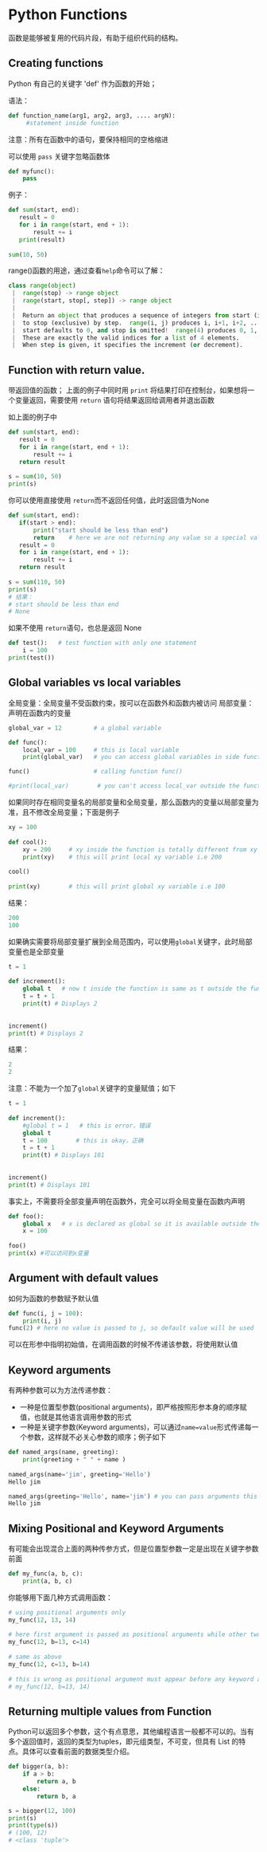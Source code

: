 # Python Functions

函数是能够被复用的代码片段，有助于组织代码的结构。

## Creating functions
Python 有自己的关键字 'def' 作为函数的开始；

语法：
```python
def function_name(arg1, arg2, arg3, .... argN):
     #statement inside function
```
注意：所有在函数中的语句，要保持相同的空格缩进

可以使用 `pass` 关键字忽略函数体
```python
def myfunc():
    pass
```

例子：
```python
def sum(start, end):
   result = 0
   for i in range(start, end + 1):
       result += i
   print(result)
 
sum(10, 50)
```

range()函数的用途，通过查看`help`命令可以了解：
```python
class range(object)
 |  range(stop) -> range object
 |  range(start, stop[, step]) -> range object
 |
 |  Return an object that produces a sequence of integers from start (inclusive)
 |  to stop (exclusive) by step.  range(i, j) produces i, i+1, i+2, ..., j-1.
 |  start defaults to 0, and stop is omitted!  range(4) produces 0, 1, 2, 3.
 |  These are exactly the valid indices for a list of 4 elements.
 |  When step is given, it specifies the increment (or decrement).
```

## Function with return value.

带返回值的函数；
上面的例子中同时用 `print` 将结果打印在控制台，如果想将一个变量返回，需要使用 `return` 语句将结果返回给调用者并退出函数

如上面的例子中
```python
def sum(start, end):
   result = 0
   for i in range(start, end + 1):
       result += i
   return result
 
s = sum(10, 50)
print(s)
```

你可以使用直接使用 `return`而不返回任何值，此时返回值为None

```python
def sum(start, end):
   if(start > end):
       print("start should be less than end")
       return    # here we are not returning any value so a special value None is returned
   result = 0
   for i in range(start, end + 1):
       result += i
   return result
 
s = sum(110, 50)
print(s)
# 结果：
# start should be less than end
# None
```

如果不使用 `return`语句，也总是返回 None
```python
def test():   # test function with only one statement
    i = 100
print(test())
```

## Global variables vs local variables

全局变量：全局变量不受函数约束，按可以在函数外和函数内被访问
局部变量：声明在函数内的变量

```python
global_var = 12         # a global variable

def func():
    local_var = 100     # this is local variable
    print(global_var)   # you can access global variables in side function

func()                  # calling function func()

#print(local_var)        # you can't access local_var outside the function, because as soon as function ends local_var is destroyed
```

如果同时存在相同变量名的局部变量和全局变量，那么函数内的变量以局部变量为准，且不修改全局变量；下面是例子
```python
xy = 100
 
def cool():
    xy = 200     # xy inside the function is totally different from xy outside the function
    print(xy)    # this will print local xy variable i.e 200
 
cool()
 
print(xy)        # this will print global xy variable i.e 100
```
结果：
```python
200
100
```

如果确实需要将局部变量扩展到全局范围内，可以使用`global`关键字，此时局部变量也是全部变量

```python
t = 1
 
def increment():
    global t   # now t inside the function is same as t outside the function
    t = t + 1
    print(t) # Displays 2
 
 
increment()
print(t) # Displays 2
```
结果：
```python
2
2
```
注意：不能为一个加了`global`关键字的变量赋值；如下

```python
t = 1
 
def increment():
    #global t = 1   # this is error，错误
    global t
    t = 100        # this is okay，正确
    t = t + 1
    print(t) # Displays 101
 
 
increment()
print(t) # Displays 101
```

事实上，不需要将全部变量声明在函数外，完全可以将全局变量在函数内声明

```python
def foo():
    global x   # x is declared as global so it is available outside the function 
    x = 100
 
foo()
print(x) #可以访问到x变量
```


## Argument with default values

如何为函数的参数赋予默认值

```python
def func(i, j = 100):
    print(i, j)
func(2) # here no value is passed to j, so default value will be used
```
可以在形参中指明初始值，在调用函数的时候不传递该参数，将使用默认值

## Keyword arguments

有两种参数可以为方法传递参数：
- 一种是位置型参数(positional arguments)，即严格按照形参本身的顺序赋值，也就是其他语言调用参数的形式
- 一种是关键字参数(Keyword arguments)，可以通过`name=value`形式传递每一个参数，这样就不必关心参数的顺序；例子如下

```python
def named_args(name, greeting):
    print(greeting + " " + name )
    
named_args(name='jim', greeting='Hello')
Hello jim

named_args(greeting='Hello', name='jim') # you can pass arguments this way too
Hello jim
```

## Mixing Positional and Keyword Arguments

有可能会出现混合上面的两种传参方式，但是位置型参数一定是出现在关键字参数前面

```python
def my_func(a, b, c):
    print(a, b, c)
```
你能够用下面几种方式调用函数：
```python
# using positional arguments only
my_func(12, 13, 14)     
 
# here first argument is passed as positional arguments while other two as keyword argument
my_func(12, b=13, c=14) 
 
# same as above
my_func(12, c=13, b=14) 
 
# this is wrong as positional argument must appear before any keyword argument 
# my_func(12, b=13, 14)
```

## Returning multiple values from Function

Python可以返回多个参数，这个有点意思，其他编程语言一般都不可以的。当有多个返回值时，返回的类型为tuples，即元组类型，不可变，但具有 List 的特点。具体可以查看前面的数据类型介绍。

```python
def bigger(a, b):
    if a > b:
        return a, b
    else:
        return b, a

s = bigger(12, 100)
print(s)
print(type(s))
# (100, 12)
# <class 'tuple'>
```







